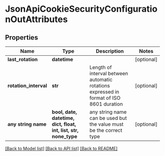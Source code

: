# JsonApiCookieSecurityConfigurationOutAttributes


## Properties
Name | Type | Description | Notes
------------ | ------------- | ------------- | -------------
**last_rotation** | **datetime** |  | [optional] 
**rotation_interval** | **str** | Length of interval between automatic rotations expressed in format of ISO 8601 duration | [optional] 
**any string name** | **bool, date, datetime, dict, float, int, list, str, none_type** | any string name can be used but the value must be the correct type | [optional]

[[Back to Model list]](../README.md#documentation-for-models) [[Back to API list]](../README.md#documentation-for-api-endpoints) [[Back to README]](../README.md)


